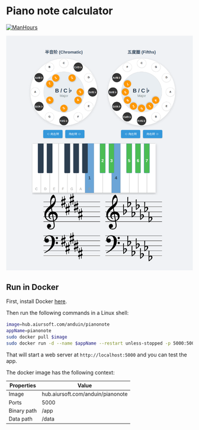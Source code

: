# Piano note calculator

[![ManHours](https://manhours.aiursoft.cn/r/gitlab.aiursoft.com/anduin/pianonote.svg)](https://gitlab.aiursoft.com/anduin/pianonote/-/commits/master?ref_type=heads)

![screenshot](./screenshot.png)

## Run in Docker

First, install Docker [here](https://docs.docker.com/get-docker/).

Then run the following commands in a Linux shell:

```bash
image=hub.aiursoft.com/anduin/pianonote
appName=pianonote
sudo docker pull $image
sudo docker run -d --name $appName --restart unless-stopped -p 5000:5000 $image
```

That will start a web server at `http://localhost:5000` and you can test the app.

The docker image has the following context:

| Properties  | Value                                  |
|-------------|----------------------------------------|
| Image       | hub.aiursoft.com/anduin/pianonote       |
| Ports       | 5000                                   |
| Binary path | /app                                   |
| Data path   | /data                                  |
